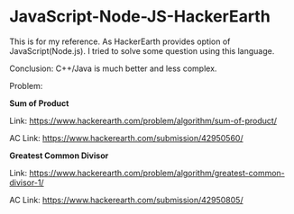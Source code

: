 # JavaScript-Node-JS-HackerEarth

This is for my reference. As HackerEarth provides option of JavaScript(Node.js). I tried to solve some question using this language.

Conclusion: C++/Java is much better and less complex.

Problem:

<strong>Sum of Product</strong>

Link: https://www.hackerearth.com/problem/algorithm/sum-of-product/


AC Link: https://www.hackerearth.com/submission/42950560/

<strong>Greatest Common Divisor</strong>

Link: https://www.hackerearth.com/problem/algorithm/greatest-common-divisor-1/

AC Link: https://www.hackerearth.com/submission/42950805/
